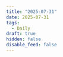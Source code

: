```yaml
---
title: "2025-07-31"
date: 2025-07-31
tags:
  - Daily
draft: true
hidden: false
disable_feed: false
---
```


